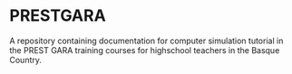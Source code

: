 # PRESTGARA 
A repository containing documentation for computer simulation tutorial in 
the PREST GARA training courses for highschool teachers in the Basque Country.
